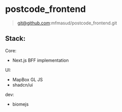 # postcode_frontend

> git@github.com:mfmasud/postcode_frontend.git

## Stack:

Core:

- Next.js BFF implementation

UI:

- MapBox GL JS
- shadcn/ui

dev:

- biomejs
